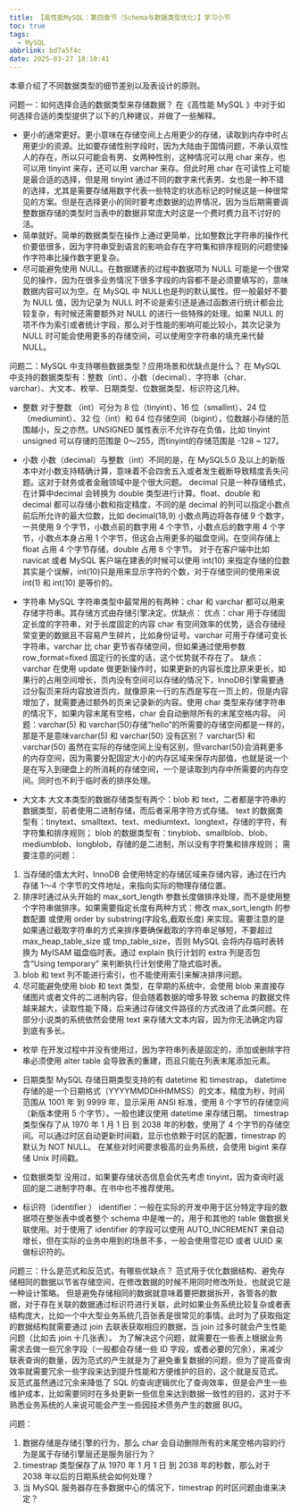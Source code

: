 ```yaml
---
title: 【高性能MySQL：第四章节（Schema与数据类型优化）】学习小节
toc: true
tags:
  - MySQL
abbrlink: bd7a5f4c
date: 2025-03-27 18:10:41
---
```


本章介绍了不同数据类型的细节差别以及表设计的原则。

<!--more-->

问题一：如何选择合适的数据类型来存储数据？
在《高性能 MySQL 》中对于如何选择合适的类型提供了以下的几种建议，并做了一些解释。
* 更小的通常更好。更小意味在存储空间上占用更少的存储，读取到内存中时占用更少的资源。比如要存储性别字段时，因为大陆由于国情问题，不承认双性人的存在，所以只可能会有男、女两种性别，这种情况可以用 char 来存，也可以用 tinyint 来存，还可以用 varchar 来存。但此时用 char 在可读性上可能是最合适的选择，但是用 tinyint 通过不同的数字来代表男、女也是一种不错的选择，尤其是需要存储用数字代表一些特定的状态标记的时候这是一种很常见的方案。但是在选择更小的同时要考虑数据的边界情况，因为当后期需要调整数据存储的类型时当表中的数据非常庞大时这是一个费时费力且不讨好的活。
* 简单就好。简单的数据类型在操作上通过更简单，比如整数比字符串的操作代价要低很多，因为字符串受到语言的影响会存在字符集和排序规则的问题使操作字符串比操作数字更复杂。
* 尽可能避免使用 NULL。在数据建表的过程中数据项为 NULL 可能是一个很常见的操作，因为在很多业务情况下很多字段的内容都不是必须要填写的，意味数据内容可以为空。在 MySQL 中 NULL也是列的默认属性。但一般最好不要为 NULL 值，因为记录为 NULL 时不论是索引还是通过函数进行统计都会比较复杂，有时候还需要额外对 NULL 的进行一些特殊的处理。如果 NULL 的项不作为索引或者统计字段，那么对于性能的影响可能比较小，其次记录为 NULL 时可能会使用更多的存储空间，可以使用空字符串的填充来代替 NULL。

问题二：MySQL 中支持哪些数据类型？应用场景和优缺点是什么？
在 MySQL 中支持的数据类型有：整数（int）、小数（decimal）、字符串（char、varchar）、大文本、枚举、日期类型、位数据类型、标识符这几种。
* 整数
对于整数 （int）可分为 8 位（tinyint）、16 位（smallint）、24 位（mediumint）、32 位（int）和 64 位存储空间（bigint），位数越小存储的范围越小，反之亦然。UNSIGNED 属性表示不允许存在负值，比如 tinyint unsigned 可以存储的范围是 0～255，而tinyint的存储范围是 -128 ~ 127。

* 小数
小数（decimal）与整数（int）不同的是，在 MySQL5.0 及以上的新版本中对小数支持精确计算，意味着不会四舍五入或者发生截断导致精度丢失问题。这对于财务或者金融领域中是个很大问题。
decimal 只是一种存储格式，在计算中decimal 会转换为 double 类型进行计算。float、double 和 decimal 都可以存储小数和指定精度，不同的是 decimal 的列可以指定小数点前后所允许的最大位数，比如 decimal(18,9) 小数点两边将各存储 9 个数字，一共使用 9 个字节，小数点前的数字用 4 个字节，小数点后的数字用 4 个字节，小数点本身占用 1 个字节，但这会占用更多的磁盘空间。在空间存储上 float 占用 4 个字节存储，double 占用 8 个字节。
对于在客户端中比如 navicat 或者 MySQL 客户端在建表的时候可以使用 int(10) 来指定存储的位数其实是个误解，int(10)只是用来显示字符的个数，对于存储空间的使用来说 int(1) 和 int(10) 是等价的。

* 字符串
MySQL 字符串类型中最常用的有两种：char 和 varchar 都可以用来存储字符串。其存储方式由存储引擎决定。优缺点：
优点：char 用于存储固定长度的字符串，对于长度固定的内容 char 有空间效率的优势，适合存储经常变更的数据且不容易产生碎片，比如身份证号。varchar 可用于存储可变长字符串，varchar 比 char 更节省存储空间，但如果通过使用参数 row_format=fixed 固定行的长度的话，这个优势就不存在了。
缺点：varchar 在使用 update 做更新操作时，如果更新的内容长度比原来更长，如果行的占用空间增长，页内没有空间可以存储的情况下，InnoDB引擎需要通过分裂页来将内容放进页内，就像原来一行的东西是写在一页上的，但是内容增加了，就需要通过额外的页来记录新的内容。使用 char 类型来存储字符串的情况下，如果内容末尾有空格，char 会自动删除所有的末尾空格内容。
问题：varchar(5) 和 varchar(50)存储“hello”的所需要的存储空间都是一样的，那是不是意味varchar(5) 和 varchar(50) 没有区别？
varchar(5) 和 varchar(50) 虽然在实际的存储空间上没有区别，但varchar(50)会消耗更多的内存空间，因为需要分配固定大小的内存区域来保存内部值，也就是说一个是在写入到硬盘上的所消耗的存储空间，一个是读取到内存中所需要的内存空间。同时也不利于临时表的排序处理。

* 大文本
大文本类型的数据存储类型有两个：blob 和 text，二者都是字符串的数据类型，前者使用二进制存储，而后者采用字符方式存储。
text 的数据类型有：tinytext、smalltext、text、mediumtext、longtext，存储的字符，有字符集和排序规则；
blob 的数据类型有：tinyblob、smallblob、blob、mediumblob、longblob，存储的是二进制，所以没有字符集和排序规则；
需要注意的问题：
1. 当存储的值太大时，InnoDB 会使用特定的存储区域来存储内容，通过在行内存储 1～4 个字节的文件地址，来指向实际的物理存储位置。
2. 排序时通过从头开始的 max_sort_length 参数长度做排序处理，而不是使用整个字符串做排序。如果需要指定长度有两种方式：修改 max_sort_length 的参数配置 或使用 order by substring(字段名,截取长度) 来实现。需要注意的是如果通过截取字符串的方式来排序要确保截取的字符串足够短，不要超过 max_heap_table_size 或 tmp_table_size，否则 MySQL 会将内存临时表转换为 MyISAM 磁盘临时表。通过 explain 执行计划的 extra 列是否包含“Using temporary” 来判断执行计划使用了隐式临时表。
3. blob 和 text 列不能进行索引，也不能使用索引来解决排序问题。
4. 尽可能避免使用 blob 和 text 类型，在早期的系统中，会使用 blob 来直接存储图片或者文件的二进制内容，但会随着数据的增多导致 schema 的数据文件越来越大，读取性能下降，后来通过存储文件路径的方式改进了此类问题。在部分小说类的系统依然会使用 text 来存储大文本内容，因为你无法确定内容到底有多长。

* 枚举
在开发过程中并没有使用过，因为字符串列表是固定的，添加或删除字符串必须使用 alter table 会导致表的重建，而且只能在列表末尾添加元素。
* 日期类型
MySQL 存储日期类型支持的有 datetime 和 timestrap。
datetime 存储的是一个日期格式（YYYYMMDDHHMMSS）的文本，精度为秒，时间范围从 1001 年 到 9999 年，显示采用 ANSI 标准，使用 8 个字节的存储空间（新版本使用 5 个字节）。一般也建议使用 datetime 来存储日期。
timestrap 类型保存了从 1970 年 1 月 1 日 到 2038 年的秒数，使用了 4 个字节的存储空间。可以通过时区自动更新时间戳，显示也依赖于时区的配置，timestrap 的默认为 NOT NULL。
在某些对时间要求极高的业务系统，会使用 bigint 来存储 Unix 时间戳。

* 位数据类型
没用过，如果要存储状态信息会优先考虑 tinyint，因为查询时返回的是二进制字符串。在书中也不推荐使用。

* 标识符（identifier ）
identifier：一般在实际的开发中用于区分特定字段的数据项在整张表中或者整个 schema 中是唯一的，用于和其他的 table 做数据关联使用。对于使用了 identifier 的字段可以使用 AUTO_INCREMENT 来自动增长，但在实际的业务中用到的场景不多，一般会使用雪花ID 或者 UUID 来做标识符的。

问题三：什么是范式和反范式，有哪些优缺点？
范式用于优化数据结构、避免存储相同的数据以节省存储空间，在修改数据的时候不用同时修改所处，也就说它是一种设计策略。
但是避免存储相同的数据就意味着要把数据拆开，各管各的数据，对于存在关联的数据通过标识符进行关联，此时如果业务系统比较复杂或者表结构庞大，比如一个中大型业务系统几百张表是很常见的事情。此时为了获取指定的数据结构就需要通过 join 去联表获取相应的数据，当 join 过多时就会产生性能问题（比如去 join 十几张表）。
为了解决这个问题，就需要在一些表上根据业务需求去做一些冗余字段（一般都会存储一些 ID 字段，或者必要的冗余），来减少联表查询的数量，因为范式的产生就是为了避免重复数据的问题，但为了提高查询效率就需要冗余一些字段来达到提升性能和方便维护的目的，这个就是反范式。
反范式虽然通过冗余来降低了 SQL 的查询逻辑优化了查询效率，但是会产生一些维护成本，比如需要同时在多处更新一些信息来达到数据一致性的目的，这对于不熟悉业务系统的人来说可能会产生一些因技术债务产生的数据 BUG。

问题：
1. 数据存储是存储引擎的行为，那么 char 会自动删除所有的末尾空格内容的行为是属于存储引擎层还是服务层行为？
2. timestrap 类型保存了从 1970 年 1 月 1 日 到 2038 年的秒数，那么对于 2038 年以后的日期系统会如何处理？
3. 当 MySQL 服务器存在多数据中心的情况下，timestrap 的时区问题由谁来决定？